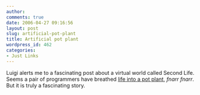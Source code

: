 ```yaml
---
author:
comments: true
date: 2006-04-27 09:16:56
layout: post
slug: artificial-pot-plant
title: Artificial pot plant
wordpress_id: 462
categories:
- Just Links
---
```


Luigi alerts me to a fascinating post about a virtual world called Second Life. Seems a pair of programmers have breathed [life into a pot plant](http://nwn.blogs.com/nwn/2006/04/grow_your_own.html), _fnarr fnarr_. But it is truly a fascinating story.

